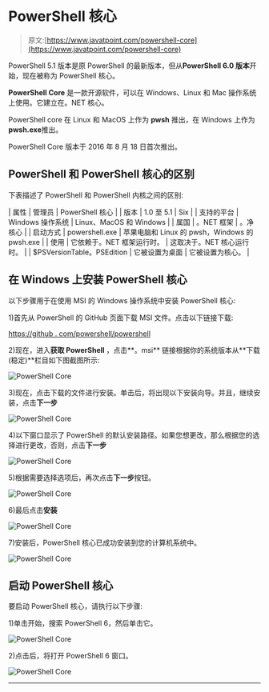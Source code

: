 # PowerShell 核心

> 原文:[https://www.javatpoint.com/powershell-core](https://www.javatpoint.com/powershell-core)

PowerShell 5.1 版本是原 PowerShell 的最新版本，但从**PowerShell 6.0 版本**开始，现在被称为 PowerShell 核心。

**PowerShell Core** 是一款开源软件，可以在 Windows、Linux 和 Mac 操作系统上使用。它建立在。NET 核心。

PowerShell core 在 Linux 和 MacOS 上作为 **pwsh** 推出，在 Windows 上作为**pwsh.exe**推出。

PowerShell Core 版本于 2016 年 8 月 18 日首次推出。

## PowerShell 和 PowerShell 核心的区别

下表描述了 PowerShell 和 PowerShell 内核之间的区别:

| 属性 | 管理员 | PowerShell 核心 |
| 版本 | 1.0 至 5.1 | Six |
| 支持的平台 | Windows 操作系统 | Linux、MacOS 和 Windows |
| 属国 | 。NET 框架 | 。净核心 |
| 启动方式 | powershell.exe | 苹果电脑和 Linux 的 pwsh，Windows 的 pwsh.exe |
| 使用 | 它依赖于。NET 框架运行时。 | 这取决于。NET 核心运行时。 |
| $PSVersionTable。PSEdition | 它被设置为桌面 | 它被设置为核心。 |

## 在 Windows 上安装 PowerShell 核心

以下步骤用于在使用 MSI 的 Windows 操作系统中安装 PowerShell 核心:

1)首先从 PowerShell 的 GitHub 页面下载 MSI 文件。点击以下链接下载:

[https://github . com/powershell/powershell](https://github.com/PowerShell/PowerShell)

2)现在，进入**获取 PowerShell** ，点击**。msi** 链接根据你的系统版本从**下载(稳定)**栏目如下图截图所示:

![PowerShell Core](../Images/6c5c53ea5034737c2a9a6902998aa9f4.png)

3)现在，点击下载的文件进行安装。单击后，将出现以下安装向导。并且，继续安装，点击**下一步**

![PowerShell Core](../Images/27d5993e76e0a45afc51822ffd836912.png)

4)以下窗口显示了 PowerShell 的默认安装路径。如果您想更改，那么根据您的选择进行更改，否则，点击**下一步**

![PowerShell Core](../Images/ce8c6f08326a68511e600d456097e731.png)

5)根据需要选择选项后，再次点击**下一步**按钮。

![PowerShell Core](../Images/be3f29ddd824b26e43e3be6ae9db2527.png)

6)最后点击**安装**

![PowerShell Core](../Images/66632ce769000868815484bddbc4e995.png)

7)安装后，PowerShell 核心已成功安装到您的计算机系统中。

![PowerShell Core](../Images/de101a2ff99410990f117ca9be69b6cd.png)

## 启动 PowerShell 核心

要启动 PowerShell 核心，请执行以下步骤:

1)单击开始，搜索 PowerShell 6，然后单击它。

![PowerShell Core](../Images/600f5ced98fe0bfa20a4ef78fc8a11ae.png)

2)点击后，将打开 PowerShell 6 窗口。

![PowerShell Core](../Images/b6f580a303864feac8b6d9995b4e7295.png)

* * *